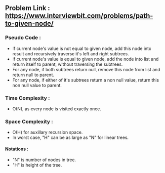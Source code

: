 ## Problem Link : https://www.interviewbit.com/problems/path-to-given-node/

### Pseudo Code :
  - If current node's value is not equal to given node, add this node into result and recursively traverse it's left and right subtrees.
  - If current node's value is equal to given node, add the node into list and return itself to parent, without traversing the subtrees.
  - For any node, if both subtrees return null, remove this node from list and return null to parent.
  - For any node, if either of it's subtrees return a non null value, return this non null value to parent.

### Time Complexity :
  - O(N), as every node is visited exactly once.
 
### Space Complexity :
  - O(H) for auxillary recursion space.
  - In worst case, "H" can be as large as "N" for linear trees.
  
#### Notations :
- "N" is number of nodes in tree.
- "H" is height of the tree.
